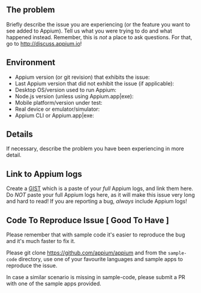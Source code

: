 ## The problem

Briefly describe the issue you are experiencing (or the feature you want to see added to Appium). Tell us what you were trying to do and what happened instead. Remember, this is _not_ a place to ask questions. For that, go to http://discuss.appium.io!

## Environment

* Appium version (or git revision) that exhibits the issue:
* Last Appium version that did not exhibit the issue (if applicable):
* Desktop OS/version used to run Appium:
* Node.js version (unless using Appium.app|exe):
* Mobile platform/version under test:
* Real device or emulator/simulator:
* Appium CLI or Appium.app|exe:

## Details

If necessary, describe the problem you have been experiencing in more detail.

## Link to Appium logs

Create a [GIST](https://gist.github.com) which is a paste of your _full_ Appium logs, and link them here. 
Do _NOT_ paste your full Appium logs here, as it will make this issue very long and hard to read! 
If you are reporting a bug, _always_ include Appium logs!


## Code To Reproduce Issue [ Good To Have ]

Please remember that with sample code it's easier to reproduce the bug and it's much faster to fix it.

Please git clone https://github.com/appium/appium and from the `sample-code` directory, use one of your favourite languages and sample apps to reproduce the issue.

In case a similar scenario is missing in sample-code, please submit a PR with one of the sample apps provided.
